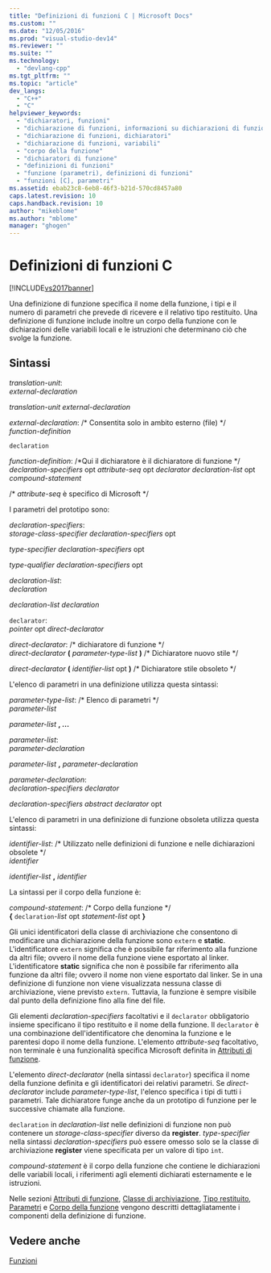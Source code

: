 ```yaml
---
title: "Definizioni di funzioni C | Microsoft Docs"
ms.custom: ""
ms.date: "12/05/2016"
ms.prod: "visual-studio-dev14"
ms.reviewer: ""
ms.suite: ""
ms.technology: 
  - "devlang-cpp"
ms.tgt_pltfrm: ""
ms.topic: "article"
dev_langs: 
  - "C++"
  - "C"
helpviewer_keywords: 
  - "dichiaratori, funzioni"
  - "dichiarazione di funzioni, informazioni su dichiarazioni di funzioni"
  - "dichiarazione di funzioni, dichiaratori"
  - "dichiarazione di funzioni, variabili"
  - "corpo della funzione"
  - "dichiaratori di funzione"
  - "definizioni di funzioni"
  - "funzione (parametri), definizioni di funzioni"
  - "funzioni [C], parametri"
ms.assetid: ebab23c8-6eb8-46f3-b21d-570cd8457a80
caps.latest.revision: 10
caps.handback.revision: 10
author: "mikeblome"
ms.author: "mblome"
manager: "ghogen"
---
```

# Definizioni di funzioni C
[!INCLUDE[vs2017banner](../assembler/inline/includes/vs2017banner.md)]

Una definizione di funzione specifica il nome della funzione, i tipi e il numero di parametri che prevede di ricevere e il relativo tipo restituito.  Una definizione di funzione include inoltre un corpo della funzione con le dichiarazioni delle variabili locali e le istruzioni che determinano ciò che svolge la funzione.  
  
## Sintassi  
 *translation\-unit*:  
 *external\-declaration*  
  
 *translation\-unit external\-declaration*  
  
 *external\-declaration*: \/\* Consentita solo in ambito esterno \(file\) \*\/  
 *function\-definition*  
  
 `declaration`  
  
 *function\-definition*: \/\*Qui il dichiaratore è il dichiaratore di funzione \*\/  
 *declaration\-specifiers*  opt *attribute\-seq* opt *declarator declaration\-list* opt *compound\-statement*  
  
 \/\* *attribute\-seq* è specifico di Microsoft \*\/  
  
 I parametri del prototipo sono:  
  
 *declaration\-specifiers*:  
 *storage\-class\-specifier declaration\-specifiers*  opt  
  
 *type\-specifier declaration\-specifiers*  opt  
  
 *type\-qualifier declaration\-specifiers*  opt  
  
 *declaration\-list*:  
 *declaration*  
  
 *declaration\-list declaration*  
  
 `declarator`:  
 *pointer*  opt *direct\-declarator*  
  
 *direct\-declarator*: \/\* dichiaratore di funzione \*\/  
 *direct\-declarator*  **\(**  *parameter\-type\-list*  **\)** \/\* Dichiaratore nuovo stile \*\/  
  
 *direct\-declarator*  **\(**  *identifier\-list*  opt **\)** \/\* Dichiaratore stile obsoleto \*\/  
  
 L'elenco di parametri in una definizione utilizza questa sintassi:  
  
 *parameter\-type\-list*: \/\* Elenco di parametri \*\/  
 *parameter\-list*  
  
 *parameter\-list* **, ...**  
  
 *parameter\-list*:  
 *parameter\-declaration*  
  
 *parameter\-list* **,**  *parameter\-declaration*  
  
 *parameter\-declaration*:  
 *declaration\-specifiers declarator*  
  
 *declaration\-specifiers abstract declarator*  opt  
  
 L'elenco di parametri in una definizione di funzione obsoleta utilizza questa sintassi:  
  
 *identifier\-list*: \/\* Utilizzato nelle definizioni di funzione e nelle dichiarazioni obsolete \*\/  
 *identifier*  
  
 *identifier\-list* **,**  *identifier*  
  
 La sintassi per il corpo della funzione è:  
  
 *compound\-statement*: \/\* Corpo della funzione \*\/  
 **{**  `declaration`\-*list* opt *statement\-list* opt **}**  
  
 Gli unici identificatori della classe di archiviazione che consentono di modificare una dichiarazione della funzione sono `extern` e **static**.  L'identificatore `extern` significa che è possibile far riferimento alla funzione da altri file; ovvero il nome della funzione viene esportato al linker.  L'identificatore **static** significa che non è possibile far riferimento alla funzione da altri file; ovvero il nome non viene esportato dal linker.  Se in una definizione di funzione non viene visualizzata nessuna classe di archiviazione, viene previsto `extern`.  Tuttavia, la funzione è sempre visibile dal punto della definizione fino alla fine del file.  
  
 Gli elementi *declaration\-specifiers* facoltativi e il `declarator` obbligatorio insieme specificano il tipo restituito e il nome della funzione.  Il `declarator` è una combinazione dell'identificatore che denomina la funzione e le parentesi dopo il nome della funzione.  L'elemento *attribute\-seq* facoltativo, non terminale è una funzionalità specifica Microsoft definita in [Attributi di funzione](../c-language/function-attributes.md).  
  
 L'elemento *direct\-declarator* \(nella sintassi `declarator`\) specifica il nome della funzione definita e gli identificatori dei relativi parametri.  Se *direct\-declarator* include *parameter\-type\-list*, l'elenco specifica i tipi di tutti i parametri.  Tale dichiaratore funge anche da un prototipo di funzione per le successive chiamate alla funzione.  
  
 `declaration` in *declaration\-list* nelle definizioni di funzione non può contenere un *storage\-class\-specifier* diverso da **register**.  *type\-specifier* nella sintassi *declaration\-specifiers* può essere omesso solo se la classe di archiviazione **register** viene specificata per un valore di tipo `int`.  
  
 *compound\-statement* è il corpo della funzione che contiene le dichiarazioni delle variabili locali, i riferimenti agli elementi dichiarati esternamente e le istruzioni.  
  
 Nelle sezioni [Attributi di funzione](../c-language/function-attributes.md), [Classe di archiviazione](../c-language/storage-class.md), [Tipo restituito](../c-language/return-type.md), [Parametri](../c-language/parameters.md) e [Corpo della funzione](../c-language/function-body.md) vengono descritti dettagliatamente i componenti della definizione di funzione.  
  
## Vedere anche  
 [Funzioni](../c-language/functions-c.md)
